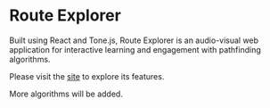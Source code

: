 # Route Explorer
Built using React and Tone.js, Route Explorer is an audio-visual web application for interactive learning and engagement with pathfinding algorithms. 

Please visit the <a href="https://route-explorer.netlify.app/" target="_blank" rel="noopener noreferrer">site</a> to explore its features.

More algorithms will be added.

